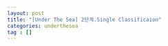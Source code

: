 ```yaml
---
layout: post
title: "[Under The Sea] 2단계.Single Classificaion"
categories: underthesea
tag : []
---
```


